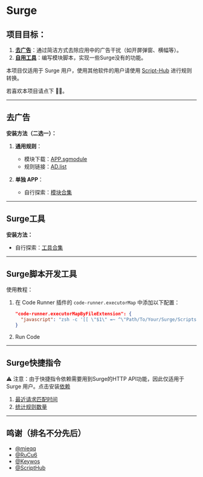 # Surge

## 项目目标：

1. **[去广告](https://github.com/001ProMax/Surge/edit/main/README.md#%E5%8E%BB%E5%B9%BF%E5%91%8A)**：通过简洁方式去除应用中的广告干扰（如开屏弹窗、横幅等）。
2. **[自用工具](https://github.com/001ProMax/Surge/edit/main/README.md#%E5%B7%A5%E5%85%B7)**：编写模块脚本，实现一些Surge没有的功能。

本项目仅适用于 Surge 用户，使用其他软件的用户请使用 [Script-Hub](https://github.com/Script-Hub-Org/Script-Hub) 进行规则转换。

若喜欢本项目请点下 🌟🌟。

---

## 去广告

**安装方法（二选一）：**

1. **通用规则**：
   - 模块下载：[APP.sgmodule](https://raw.githubusercontent.com/001ProMax/Surge/main/Module/AD/APP.sgmodule)
   - 规则链接：[AD.list](https://raw.githubusercontent.com/001ProMax/Surge/main/Ruleset/AD.list)

2. **单独 APP**：
   - 自行探索：[模块合集](https://github.com/001ProMax/Surge/tree/main/Module/AD)

---

## Surge工具

**安装方法：**
- 自行探索：[工具合集](https://github.com/001ProMax/Surge/tree/main/Module/Tools)

---

## Surge脚本开发工具
使用教程：
1. 在 Code Runner 插件的 `code-runner.executorMap` 中添加以下配置：

    ```json
    "code-runner.executorMapByFileExtension": {
      "javascript": "zsh -c '[[ \"$1\" =~ ^\"Path/To/Your/Surge/Scripts\" ]] && /Applications/Surge.app/Contents/Applications/surge-cli script evaluate \"$1\" cron 30 || node \"$1\"' _ $filePath"
    }
    ```
2. Run Code

---

## Surge快捷指令

⚠️ 注意：由于快捷指令依赖需要用到Surge的HTTP API功能，因此仅适用于 Surge 用户。点击安装[依赖](https://www.icloud.com/shortcuts/c7a01fa868be477ca44e653b717c247e)

1. [最近请求匹配时间](https://www.icloud.com/shortcuts/63ce770034b54f3097ffe52911fd534f)
2. [统计规则数量](https://www.icloud.com/shortcuts/1f969963dedd478db7b149d6b50cdc28)

---

## 鸣谢（排名不分先后）
- [@mieqq](https://github.com/mieqq/mieqq)
- [@RuCu6](https://github.com/RuCu6/QuanX)
- [@Keywos](https://github.com/Keywos/rule)
- [@ScriptHub](https://github.com/Script-Hub-Org/Script-Hub)
